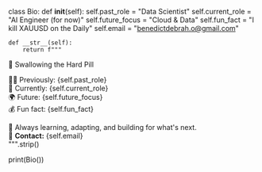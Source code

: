 class Bio:
    def __init__(self):
        self.past_role = "Data Scientist"
        self.current_role = "AI Engineer (for now)"
        self.future_focus = "Cloud & Data"
        self.fun_fact = "I kill XAUUSD on the Daily"
        self.email = "benedictdebrah.o@gmail.com"

    def __str__(self):
        return f"""

🚀 Swallowing the Hard Pill  

👨‍💻 Previously: {self.past_role}  
🔄 Currently: {self.current_role}  
🌍 Future: {self.future_focus}  
💰 Fun fact: {self.fun_fact}  

🔎 Always learning, adapting, and building for what's next.  
📩 **Contact:** {self.email}  
        """.strip()


print(Bio())
